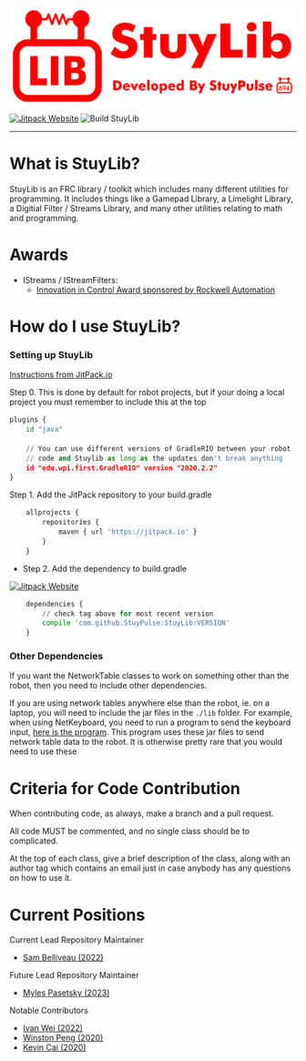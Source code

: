 ![(Stuylib Logo)](https://github.com/StuyPulse/StuyLib/blob/main/pictures/StuyLibLogo.png?raw=true)

[![Jitpack Website](https://jitpack.io/v/StuyPulse/StuyLib.svg)](https://jitpack.io/#StuyPulse/StuyLib) ![Build StuyLib](https://github.com/StuyPulse/StuyLib/workflows/Build%20StuyLib/badge.svg)

---

# What is StuyLib?

StuyLib is an FRC library / toolkit which includes many different utilities for programming. It includes things like a Gamepad Library, a Limelight Library, a Digitial Filter / Streams Library, and many other utilities relating to math and programming.

# Awards

- IStreams / IStreamFilters: 
	- [Innovation in Control Award sponsored by Rockwell Automation](https://www.thebluealliance.com/event/2020scmb#awards)

# How do I use StuyLib?

### Setting up StuyLib

[Instructions from JitPack.io](https://jitpack.io/#StuyPulse/StuyLib)

Step 0. This is done by default for robot projects, but if your doing a local project you must remember to include this at the top
```python
plugins {
    id "java"
    
    // You can use different versions of GradleRIO between your robot
    // code and Stuylib as long as the updates don't break anything
    id "edu.wpi.first.GradleRIO" version "2020.2.2"
}
```

Step 1. Add the JitPack repository to your build.gradle

```python
	allprojects {
		repositories {
			maven { url 'https://jitpack.io' }
		}
	}
```

 - Step 2. Add the dependency to build.gradle
 
 [![Jitpack Website](https://jitpack.io/v/StuyPulse/StuyLib.svg)](https://jitpack.io/#StuyPulse/StuyLib)
```python
	dependencies {
	    // check tag above for most recent version
	    compile 'com.github.StuyPulse:StuyLib:VERSION'
	}
```


### Other Dependencies

If you want the NetworkTable classes to work on something other than the robot, then you need to include other dependencies.

If you are using network tables anywhere else than the robot, ie. on a laptop, you will need to include the jar files in the `./lib` folder. For example, when using NetKeyboard, you need to run a program to send the keyboard input, [here is the program](https://github.com/Sam-Belliveau/NetworkKeyboardServer). This program uses these jar files to send network table data to the robot. It is otherwise pretty rare that you would need to use these

# Criteria for Code Contribution

When contributing code, as always, make a branch and a pull request.

All code MUST be commented, and no single class should be to complicated.

At the top of each class, give a brief description of the class, along with an author tag which contains an email just in case anybody has any questions on how to use it.

# Current Positions

Current Lead Repository Maintainer

 - [Sam Belliveau (2022)](https://github.com/Sam-Belliveau)

Future Lead Repository Maintainer

 - [Myles Pasetsky (2023)](https://github.com/selym3)

Notable Contributors

 - [Ivan Wei (2022)](https://github.com/iwei20)
 - [Winston Peng (2020)](https://github.com/CreativePenguin)
 - [Kevin Cai (2020)](https://github.com/Kevin16777126)
